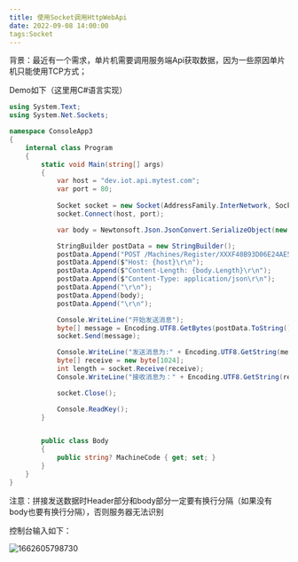 ```yaml
---
title: 使用Socket调用HttpWebApi
date: 2022-09-08 14:00:00
tags:Socket
---
```


背景：最近有一个需求，单片机需要调用服务端Api获取数据，因为一些原因单片机只能使用TCP方式；

Demo如下（这里用C#语言实现）

```c#
using System.Text;
using System.Net.Sockets;

namespace ConsoleApp3
{
	internal class Program
	{
		static void Main(string[] args)
		{
			var host = "dev.iot.api.mytest.com";
			var port = 80;
            
			Socket socket = new Socket(AddressFamily.InterNetwork, SocketType.Stream, ProtocolType.Tcp);
			socket.Connect(host, port);

			var body = Newtonsoft.Json.JsonConvert.SerializeObject(new Body { MachineCode = "TBX001" });

			StringBuilder postData = new StringBuilder();
			postData.Append("POST /Machines/Register/XXXF40B93D06E24AE5A060355CE6XXXX HTTP/1.1\r\n");
			postData.Append($"Host: {host}\r\n");
			postData.Append($"Content-Length: {body.Length}\r\n");
			postData.Append($"Content-Type: application/json\r\n");
			postData.Append("\r\n");
			postData.Append(body);
			postData.Append("\r\n");

			Console.WriteLine("开始发送消息");
			byte[] message = Encoding.UTF8.GetBytes(postData.ToString());
			socket.Send(message);

			Console.WriteLine("发送消息为:" + Encoding.UTF8.GetString(message));
			byte[] receive = new byte[1024];
			int length = socket.Receive(receive);
			Console.WriteLine("接收消息为：" + Encoding.UTF8.GetString(receive));

			socket.Close();

			Console.ReadKey();
		}


		public class Body
		{
			public string? MachineCode { get; set; }
		}
	}
}
```

注意：拼接发送数据时Header部分和body部分一定要有换行分隔（如果没有body也要有换行分隔），否则服务器无法识别

控制台输入如下：

![1662605798730](C:\Users\Andycci\AppData\Roaming\Typora\typora-user-images\1662605798730.png)